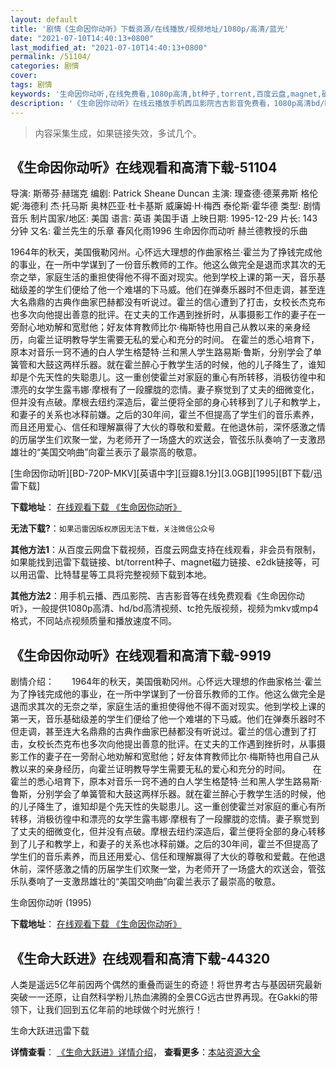 ```yaml
---
layout: default
title: '剧情《生命因你动听》下载资源/在线播放/视频地址/1080p/高清/蓝光'
date: "2021-07-10T14:40:13+0800"
last_modified_at: "2021-07-10T14:40:13+0800"
permalink: /51104/
categories: 剧情
cover:
tags: 剧情
keywords: '生命因你动听,在线免费看,1080p高清,bt种子,torrent,百度云盘,magnet,磁力链,迅雷下载资源'
description: '《生命因你动听》在线云播放手机西瓜影院吉吉影音免费看，1080p高清bd/hd未删减完整版和tc抢先枪版，mkv/mp4格式，附带bt/torrent种子、magnet/磁力链、百度云盘、网盘资源迅雷下载链接'
---
```


>内容采集生成，如果链接失效，多试几个。


## 《生命因你动听》在线观看和高清下载-51104

导演: 斯蒂芬·赫瑞克 编剧: Patrick Sheane Duncan 主演: 理查德·德莱弗斯 格伦妮·海德利 杰·托马斯 奥林匹亚·杜卡基斯 威廉姆·H·梅西 泰伦斯·霍华德 类型: 剧情 音乐 制片国家/地区: 美国 语言: 英语 美国手语 上映日期: 1995-12-29 片长: 143 分钟 又名: 霍兰先生的乐章 春风化雨1996 生命因你而动听 赫兰德教授的乐曲

1964年的秋天，美国俄勒冈州。心怀远大理想的作曲家格兰·霍兰为了挣钱完成他的事业，在一所中学谋到了一份音乐教师的工作。他这么做完全是退而求其次的无奈之举，家庭生活的重担使得他不得不面对现实。他到学校上课的第一天，音乐基础级差的学生们便给了他一个难堪的下马威。他们在弹奏乐器时不但走调，甚至连大名鼎鼎的古典作曲家巴赫都没有听说过。霍兰的信心遭到了打击，女校长杰克布也多次向他提出善意的批评。在丈夫的工作遇到挫折时，从事摄影工作的妻子在一旁耐心地劝解和宽慰他；好友体育教师比尔·梅斯特也用自己从教以来的亲身经历，向霍兰证明教导学生需要无私的爱心和充分的时间。 在霍兰的悉心培育下，原本对音乐一窍不通的白人学生格楚特·兰和黑人学生路易斯·鲁斯，分别学会了单簧管和大鼓这两样乐器。就在霍兰醉心于教学生活的时候，他的儿子降生了，谁知却是个先天性的失聪患儿。这一重创使霍兰对家庭的重心有所转移，消极彷徨中和漂亮的女学生露韦娜·摩根有了一段朦胧的恋情。妻子察觉到了丈夫的细微变化，但并没有点破。摩根去纽约深造后，霍兰便将全部的身心转移到了儿子和教学上，和妻子的关系也冰释前嫌。之后的30年间，霍兰不但提高了学生们的音乐素养，而且还用爱心、信任和理解赢得了大伙的尊敬和爱戴。在他退休前，深怀感激之情的历届学生们欢聚一堂，为老师开了一场盛大的欢送会，管弦乐队奏响了一支激昂雄壮的“美国交响曲”向霍兰表示了最崇高的敬意。


[生命因你动听][BD-720P-MKV][英语中字][豆瓣8.1分][3.0GB][1995][BT下载/迅雷下载]

**下载地址**： [在线观看下载 《生命因你动听》](https://www.btdx8.com/torrent/mr_hollands_opus_1995.html) 


**无法下载?**：`如果迅雷因版权原因无法下载，关注微信公众号 `

**其他方法1**：从百度云网盘下载视频，百度云网盘支持在线观看，非会员有限制，如果能找到迅雷下载链接、bt/torrent种子、magnet磁力链接、e2dk链接等，可以用迅雷、比特彗星等工具将完整视频下载到本地。

**其他方法2**：用手机云播、西瓜影院、吉吉影音等在线免费观看《生命因你动听》，一般提供1080p高清、hd/bd高清视频、tc抢先版视频，视频为mkv或mp4格式，不同站点视频质量和播放速度不同。


## 《生命因你动听》在线观看和高清下载-9919

剧情介绍：　　1964年的秋天，美国俄勒冈州。心怀远大理想的作曲家格兰·霍兰为了挣钱完成他的事业，在一所中学谋到了一份音乐教师的工作。他这么做完全是退而求其次的无奈之举，家庭生活的重担使得他不得不面对现实。他到学校上课的第一天，音乐基础级差的学生们便给了他一个难堪的下马威。他们在弹奏乐器时不但走调，甚至连大名鼎鼎的古典作曲家巴赫都没有听说过。霍兰的信心遭到了打击，女校长杰克布也多次向他提出善意的批评。在丈夫的工作遇到挫折时，从事摄影工作的妻子在一旁耐心地劝解和宽慰他；好友体育教师比尔·梅斯特也用自己从教以来的亲身经历，向霍兰证明教导学生需要无私的爱心和充分的时间。  　　在霍兰的悉心培育下，原本对音乐一窍不通的白人学生格楚特·兰和黑人学生路易斯·鲁斯，分别学会了单簧管和大鼓这两样乐器。就在霍兰醉心于教学生活的时候，他的儿子降生了，谁知却是个先天性的失聪患儿。这一重创使霍兰对家庭的重心有所转移，消极彷徨中和漂亮的女学生露韦娜·摩根有了一段朦胧的恋情。妻子察觉到了丈夫的细微变化，但并没有点破。摩根去纽约深造后，霍兰便将全部的身心转移到了儿子和教学上，和妻子的关系也冰释前嫌。之后的30年间，霍兰不但提高了学生们的音乐素养，而且还用爱心、信任和理解赢得了大伙的尊敬和爱戴。在他退休前，深怀感激之情的历届学生们欢聚一堂，为老师开了一场盛大的欢送会，管弦乐队奏响了一支激昂雄壮的“美国交响曲”向霍兰表示了最崇高的敬意。


生命因你动听 (1995)

**下载地址**： [在线观看下载 《生命因你动听》](https://www.btbtdy.me/btdy/dy8871.html) 


## 《生命大跃进》在线观看和高清下载-44320

人类是遥远5亿年前因两个偶然的重叠而诞生的奇迹！将世界考古与基因研究最新突破一一还原，让自然科学粉儿热血沸腾的全景CG远古世界再现。在Gakki的带领下，让我们回到五亿年前的地球做个时光旅行！


生命大跃进迅雷下载

**详情查看**： [《生命大跃进》详情介绍](/movie/44320/)， **查看更多**：[本站资源大全](/movie/t/all/)

